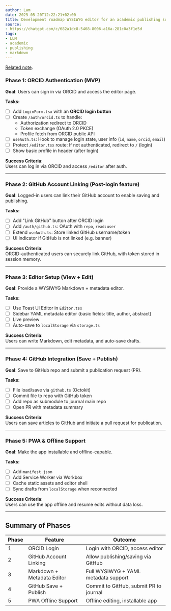 ```yaml
---
author: Lam
date: 2025-05-20T12:22:21+02:00
title: Development roadmap WYSIWYG editor for an academic publishing suite
source:
- https://chatgpt.com/c/682a1dc8-5468-8006-a16a-281c0a3f1e5d
tags:
- LLM
- academic
- publishing
- markdown
---
```


[Related note](Projects/WYSIWYG-client-side-editor-for-academic-publishing.md).

### Phase 1: ORCID Authentication (MVP)

**Goal**: Users can sign in via ORCID and access the editor page.  

**Tasks:**

* [ ] Add `LoginForm.tsx` with an **ORCID login button**
* [ ] Create `/auth/orcid.ts` to handle:
  * Authorization redirect to ORCID
  * Token exchange (OAuth 2.0 PKCE)
  * Profile fetch from ORCID public API
* [ ] `useAuth.ts`: Hook to manage login state, user info (`id`, `name`, `orcid`, `email`)
* [ ] Protect `/editor.tsx` route: If not authenticated, redirect to `/` (login)
* [ ] Show basic profile in header (after login)

**Success Criteria**:  
Users can log in via ORCID and access `/editor` after auth.

---

### Phase 2: GitHub Account Linking (Post-login feature)

**Goal**: Logged-in users can link their GitHub account to enable saving and publishing.  

**Tasks:**

* [ ] Add "Link GitHub" button after ORCID login
* [ ] Add `/auth/github.ts`: OAuth with `repo`, `read:user`
* [ ] Extend `useAuth.ts`: Store linked GitHub username/token
* [ ] UI indicator if GitHub is not linked (e.g. banner)

**Success Criteria**:  
ORCID-authenticated users can securely link GitHub, with token stored in session memory.

---

### Phase 3: Editor Setup (View + Edit)

**Goal**: Provide a WYSIWYG Markdown + metadata editor.  

**Tasks:**

* [ ] Use Toast UI Editor in `Editor.tsx`
* [ ] Sidebar YAML metadata editor (basic fields: title, author, abstract)
* [ ] Live preview
* [ ] Auto-save to `localStorage` via `storage.ts`

**Success Criteria**:  
Users can write Markdown, edit metadata, and auto-save drafts.

---

### Phase 4: GitHub Integration (Save + Publish)

**Goal**: Save to GitHub repo and submit a publication request (PR).  

**Tasks:**

* [ ] File load/save via `github.ts` (Octokit)
* [ ] Commit file to repo with GitHub token
* [ ] Add repo as submodule to journal main repo
* [ ] Open PR with metadata summary

**Success Criteria**:  
Users can save articles to GitHub and initiate a pull request for publication.

---

### Phase 5: PWA & Offline Support

**Goal**: Make the app installable and offline-capable.  

**Tasks:**

* [ ] Add `manifest.json`
* [ ] Add Service Worker via Workbox
* [ ] Cache static assets and editor shell
* [ ] Sync drafts from `localStorage` when reconnected

**Success Criteria**:  
Users can use the app offline and resume edits without data loss.

---

## Summary of Phases

| Phase | Feature                    | Outcome                                |
| ----- | -------------------------- | -------------------------------------- |
| 1     | ORCID Login                | Login with ORCID, access editor        |
| 2     | GitHub Account Linking     | Allow publishing/saving via GitHub     |
| 3     | Markdown + Metadata Editor | Full WYSIWYG + YAML metadata support   |
| 4     | GitHub Save + Publish      | Commit to GitHub, submit PR to journal |
| 5     | PWA Offline Support        | Offline editing, installable app       |
